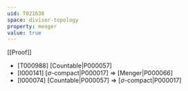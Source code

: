 ```yaml
---
uid: T021638
space: divisor-topology
property: menger
value: true
---
```

[[Proof]]

* [T000988] [Countable|P000057]
* [I000141] [$\sigma$-compact|P000017] => [Menger|P000066]
* [I000074] [Countable|P000057] => [$\sigma$-compact|P000017]

